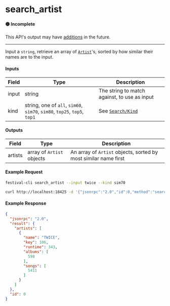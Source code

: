 # search_artist

#### 🟡 Incomplete
This API's output may have [additions](../../api-stability/marker.md) in the future.

---

Input a `string`, retrieve an array of [`Artist`](../../common-objects/artist.md)'s, sorted by how similar their names are to the input.

#### Inputs

| Field | Type                                                                     | Description |
|-------|--------------------------------------------------------------------------|-------------|
| input | string                                                                   | The string to match against, to use as input
| kind  | string, one of `all`, `sim60`, `sim70`, `sim80`, `top25`, `top5`, `top1` | See [`Search/Kind`](../search/index.md#Kind)

#### Outputs

| Field   | Type                      | Description |
|---------|---------------------------|-------------|
| artists | array of `Artist` objects | An array of `Artist` objects, sorted by most similar name first

#### Example Request
```bash
festival-cli search_artist --input twice --kind sim70
```
```bash
curl http://localhost:18425 -d '{"jsonrpc":"2.0","id":0,"method":"search_artist","params":{"input":"twice","kind":"sim70"}}'
```

#### Example Response
```json
{
  "jsonrpc": "2.0",
  "result": {
    "artists": [
      {
        "name": "TWICE",
        "key": 106,
        "runtime": 343,
        "albums": [
          598
        ],
        "songs": [
          5411
        ]
      }
    ]
  },
  "id": 0
}
```
